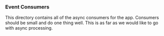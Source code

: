 ### Event Consumers

This directory contains all of the async consumers for the app. Consumers should be small and do one thing well. This is as far as we would like to go with async processing.
